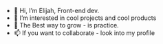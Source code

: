 - 👋 Hi, I’m Elijah, Front-end dev.
- 👀 I’m interested in cool projects and cool products
- 🌱 The Best way to grow - is practice.
- 📫 If you want to collaborate - look into my profile

<!---
romule/romule is a ✨ special ✨ repository because its `README.md` (this file) appears on your GitHub profile.
You can click the Preview link to take a look at your changes.
--->
